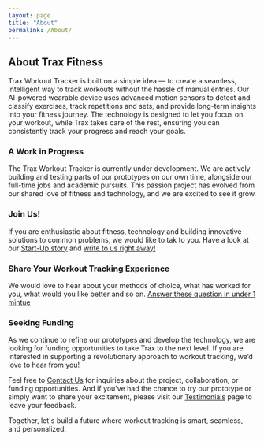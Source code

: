 ```yaml
---
layout: page
title: "About"
permalink: /About/
---
```

## About Trax Fitness

Trax Workout Tracker is built on a simple idea — to create a seamless, intelligent way to track workouts without the hassle of manual entries. Our AI-powered wearable device uses advanced motion sensors to detect and classify exercises, track repetitions and sets, and provide long-term insights into your fitness journey. The technology is designed to let you focus on your workout, while Trax takes care of the rest, ensuring you can consistently track your progress and reach your goals.

### A Work in Progress

The Trax Workout Tracker is currently under development. We are actively building and testing parts of our prototypes on our own time, alongside our full-time jobs and academic pursuits. This passion project has evolved from our shared love of fitness and technology, and we are excited to see it grow.

### Join Us!
If you are enthusiastic about fitness, technology and building innovative solutions to common problems, we would like to tak to you. Have a look at our [Start-Up story](/Start-Up) and [write to us right away!](/Contact)

### Share Your Workout Tracking Experience
We would love to hear about your methods of choice, what has worked for you, what would you like better and so on. [Answer these question in under 1 mintue](/Quick-Survey)

### Seeking Funding

As we continue to refine our prototypes and develop the technology, we are looking for funding opportunities to take Trax to the next level. If you are interested in supporting a revolutionary approach to workout tracking, we’d love to hear from you!

Feel free to [Contact Us](/Contact) for inquiries about the project, collaboration, or funding opportunities. And if you've had the chance to try our prototype or simply want to share your excitement, please visit our [Testimonials](/Testimonials) page to leave your feedback.

Together, let's build a future where workout tracking is smart, seamless, and personalized.
